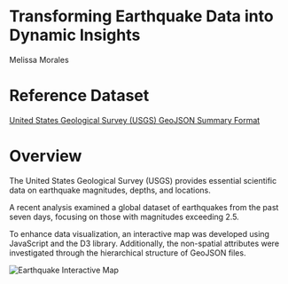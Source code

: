 # Transforming Earthquake Data into Dynamic Insights

Melissa Morales

# Reference Dataset
[United States Geological Survey (USGS) GeoJSON Summary Format](https://earthquake.usgs.gov/earthquakes/feed/v1.0/summary/2.5_week.geojson)

# Overview

The United States Geological Survey (USGS) provides essential scientific data on earthquake magnitudes, depths, and locations. 

A recent analysis examined a global dataset of earthquakes from the past seven days, focusing on those with magnitudes exceeding 2.5. 

To enhance data visualization, an interactive map was developed using JavaScript and the D3 library. Additionally, the non-spatial attributes were investigated through the hierarchical structure of GeoJSON files.

![Earthquake Interactive Map](Images/EarthquakeMap.png)
